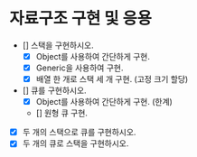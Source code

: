 # 자료구조 구현 및 응용

- [] 스택을 구현하시오.
  - [x] Object를 사용하여 간단하게 구현.
  - [x] Generic을 사용하여 구현.
  - [x] 배열 한 개로 스택 세 개 구현. (고정 크기 할당)
- [] 큐를 구현하시오.
  - [x] Object를 사용하여 간단하게 구현. (한계)
  - [] 원형 큐 구현.
- [x] 두 개의 스택으로 큐를 구현하시오.
- [x] 두 개의 큐로 스택을 구현하시오.